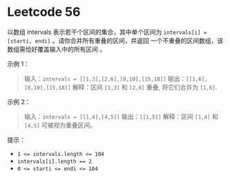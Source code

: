 # Leetcode 56

以数组 intervals 表示若干个区间的集合，其中单个区间为 `intervals[i] = [starti, endi]` 。请你合并所有重叠的区间，并返回 一个不重叠的区间数组，该数组需恰好覆盖输入中的所有区间 。

示例 1：

> 输入：`intervals = [[1,3],[2,6],[8,10],[15,18]]`
> 输出：`[[1,6],[8,10],[15,18]]`
> 解释：区间 `[1,3]` 和 `[2,6]` 重叠, 将它们合并为 `[1,6]`.

示例 2：

> 输入：`intervals = [[1,4],[4,5]]`
> 输出：`[[1,5]]`
> 解释：区间 `[1,4]` 和 `[4,5]` 可被视为重叠区间。
 

提示：

* `1 <= intervals.length <= 104`
* `intervals[i].length == 2`
* `0 <= starti <= endi <= 104`